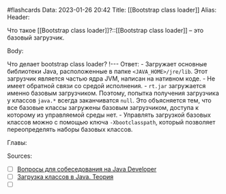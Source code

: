 #flashcards
Data: 2023-01-26 20:42
Title: [[Bootstrap class loader]]
Alias:
Header:

Что такое [[Bootstrap class loader]]?::[[Bootstrap class loader]] – это базовый загрузчик.
<!--SR:!2023-01-28,1,130-->



Body:

Что делает bootstrap class loader?
!---
Ответ:
	- Загружает основные библиотеки Java, расположенные в папке `<JAVA_HOME>/jre/lib`. Этот загрузчик является частью ядра JVM, написан на нативном коде.
	- Не имеет обратной связи со средой исполнения.
	- `rt.jar` загружается именно базовым загрузчиком. Поэтому, попытка получения загрузчика у классов `java.*` всегда заканчиватся `null`. Это объясняется тем, что все базовые классы загружены базовым загрузчиком, доступа к которому из управляемой среды нет.
	- Управлять загрузкой базовых классов можно с помощью ключа `-Xbootclasspath`, который позволяет переопределять наборы базовых классов.
<!--SR:!2023-01-28,1,130-->



Главы:



Sources:
- [ ] [Вопросы для собеседования на Java Developer](https://github.com/enhorse/java-interview/blob/master/README.md#%D0%9E%D0%9E%D0%9F)
- [ ] [Загрузка классов в Java. Теория](https://habr.com/ru/post/103830/)
- [ ] []()
